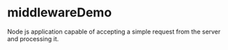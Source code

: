 # middlewareDemo
Node js application capable of accepting a simple request from the server and processing it.
